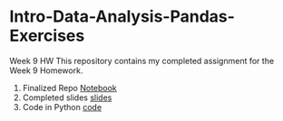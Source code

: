# Intro-Data-Analysis-Pandas-Exercises
Week 9 HW
This repository contains my completed assignment for the Week 9 Homework. 
 
 1. Finalized Repo [Notebook](https://github.com/lexi-co-graphic/Intro-Data-Analysis-Pandas-Exercises.git)
 2. Completed slides [slides](https://lexi-co-graphic.github.io/Intro-Data-Analysis-Pandas-Exercises/)
 3. Code in Python [code](https://github.com/lexi-co-graphic/Intro-Data-Analysis-Pandas-Exercises/blob/9bc2382c17f1ace3e286f0869888b6acd0aeff3b/Intro-Data-Analysis-Pandas-Exercises.ipynb)
